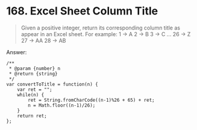 # 168. Excel Sheet Column Title

> Given a positive integer, return its corresponding column title as appear in an Excel sheet.
For example:
    1 -> A
    2 -> B
    3 -> C
    ...
    26 -> Z
    27 -> AA
    28 -> AB 



Answer:

```
/**
 * @param {number} n
 * @return {string}
 */
var convertToTitle = function(n) {
    var ret = "";
    while(n) {
        ret = String.fromCharCode((n-1)%26 + 65) + ret;
        n = Math.floor((n-1)/26);
    }
    return ret;
};
```